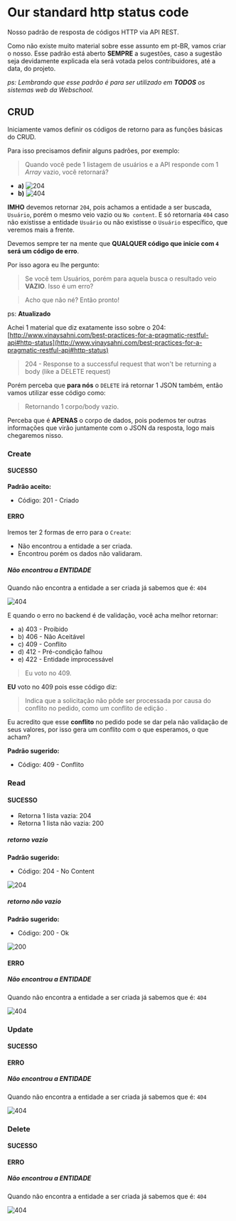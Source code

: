 # Our standard http status code

Nosso padrão de resposta de códigos HTTP via API REST.

Como não existe muito material sobre esse assunto em pt-BR, vamos criar o nosso. Esse padrão está aberto **SEMPRE** a sugestões, caso a sugestão seja devidamente explicada ela será votada pelos contribuidores, até a data, do projeto.

*ps: Lembrando que esse padrão é para ser utilizado em **TODOS** os sistemas web da Webschool.*

## CRUD

Iniciamente vamos definir os códigos de retorno para as funções básicas do CRUD.

Para isso precisamos definir alguns padrões, por exemplo:

> Quando você pede 1 listagem de usuários e a API responde com 1 *Array* vazio, você retornará?

- **a)** ![204](https://http.cat/204)
- **b)** ![404](https://http.cat/404)

**IMHO** devemos retornar `204`, pois achamos a entidade a ser buscada, `Usuário`, porém o mesmo veio vazio ou `No content`. E só retornaria `404` caso não existisse a entidade `Usuário` ou não existisse o `Usuário` específico, que veremos mais a frente.

Devemos sempre ter na mente que **QUALQUER código que inicie com `4` será um código de erro**.

Por isso agora eu lhe pergunto:

> Se você tem Usuários, porém para aquela busca o resultado veio **VAZIO**. Isso é um erro?

> Acho que não né? Então pronto!

ps: **Atualizado**

Achei 1 material que diz exatamente isso sobre o 204: [http://www.vinaysahni.com/best-practices-for-a-pragmatic-restful-api#http-status](http://www.vinaysahni.com/best-practices-for-a-pragmatic-restful-api#http-status)

> 204 - Response to a successful request that won't be returning a body (like a DELETE request)

Porém perceba que **para nós** o `DELETE` irá retornar 1 JSON também, então vamos utilizar esse código como:

> Retornando 1 corpo/body vazio.

Perceba que é **APENAS** o corpo de dados, pois podemos ter outras informações que virão juntamente com o JSON da resposta, logo mais chegaremos nisso.

### Create

#### SUCESSO

**Padrão aceito:**

- Código: 201 - Criado

#### ERRO

Iremos ter 2 formas de erro para o `Create`:

- Não encontrou a entidade a ser criada.
- Encontrou porém os dados não validaram.

##### Não encontrou a ENTIDADE

Quando não encontra a entidade a ser criada já sabemos que é: `404`

![404](https://http.cat/404)

E quando o erro no backend é de validação, você acha melhor retornar:

- a) 403 - Proibido
- b) 406 - Não Aceitável
- c) 409 - Conflito
- d) 412 - Pré-condição falhou
- e) 422 - Entidade improcessável 

> Eu voto no 409.

**EU** voto no 409 pois esse código diz:

> Indica que a solicitação não pôde ser processada por causa do conflito no pedido, como um conflito de edição .

Eu acredito que esse **conflito** no pedido pode se dar pela não validação de seus valores, por isso gera um conflito com o que esperamos, o que acham?

**Padrão sugerido:**

- Código: 409 - Conflito

### Read

#### SUCESSO

- Retorna 1 lista vazia: 204
- Retorna 1 lista não vazia: 200

##### retorno vazio

**Padrão sugerido:**

- Código: 204 - No Content

![204](https://http.cat/204)

##### retorno não vazio

**Padrão sugerido:**

- Código: 200 - Ok

![200](https://http.cat/200)

#### ERRO

##### Não encontrou a ENTIDADE

Quando não encontra a entidade a ser criada já sabemos que é: `404`

![404](https://http.cat/404)

### Update

#### SUCESSO

#### ERRO

##### Não encontrou a ENTIDADE

Quando não encontra a entidade a ser criada já sabemos que é: `404`

![404](https://http.cat/404)

### Delete

#### SUCESSO

#### ERRO

##### Não encontrou a ENTIDADE

Quando não encontra a entidade a ser criada já sabemos que é: `404`

![404](https://http.cat/404)
